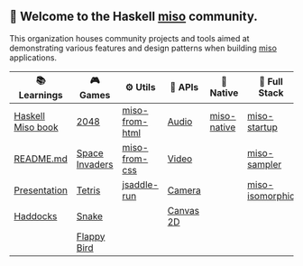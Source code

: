 ## :ramen: Welcome to the Haskell [miso](https://github.com/dmjio/miso) community.

This organization houses community projects and tools aimed at demonstrating various features and design patterns when building [miso](https://haskell-miso.org) applications.

| 📚 Learnings | 🎮 Games | ⚙️ Utils | 🔌 APIs | 📱 Native | 🍔 Full Stack | ⚡ Integrations |
| ----------- | ------- | -------- | ------- | ------- | ------ | ------ |
| [Haskell Miso book](https://github.com/haskell-miso/miso-book) | [2048](https://github.com/haskell-miso/miso-2048) |[miso-from-html](https://github.com/haskell-miso/miso-from-html)|[Audio](https://github.com/haskell-miso/miso-audio)|[miso-native](github.com/haskell-miso/miso-native)|[miso-startup](https://github.com/haskell-miso/miso-startup)|[three.js](https://github.com/three-hs/three-miso-example)
| [README.md](https://github.com/dmjio/miso/blob/master/README.md) | [Space Invaders](https://github.com/haskell-miso/miso-invaders) |[miso-from-css](https://github.com/haskell-miso/miso-from-css)|[Video](https://github.com/haskell-miso/miso-audio)||[miso-sampler](https://github.com/haskell-miso/miso-sampler)|[bulma.io](https://github.com/haskell-miso/miso-bulma)
| [Presentation](https://github.com/haskell-miso/miso-presentation) | [Tetris](https://github.com/haskell-miso/miso-flatris) |[jsaddle-run](https://github.com/haskell-miso/jsaddle-run)|[Camera](https://github.com/haskell-miso/miso-camera)||[miso-isomorphic](https://github.com/FPtje/miso-isomorphic-example)
|[Haddocks](https://haddocks.haskell-miso.org)|[Snake](https://github.com/haskell-miso/miso-snake)||[Canvas 2D](https://github.com/dmjio/miso/blob/master/examples/canvas2d/Main.hs)||
||[Flappy Bird](https://github.com/haskell-miso/miso-plane)|||||

